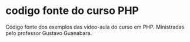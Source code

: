 # codigo fonte do curso PHP
Código fonte dos exemplos das video-aula do curso em PHP.
Ministradas pelo professor Gustavo Guanabara.
